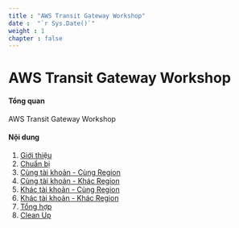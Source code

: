 ```yaml
---
title : "AWS Transit Gateway Workshop"
date :  "`r Sys.Date()`" 
weight : 1 
chapter : false
---
```


# AWS Transit Gateway Workshop

#### Tổng quan
<!-- TODO: Introduction -->
AWS Transit Gateway Workshop

#### Nội dung

1. [Giới thiệu](1-introduction/)
2. [Chuẩn bị](2-preparation/)
3. [Cùng tài khoản - Cùng Region](3-single-account-single-region/)
4. [Cùng tài khoản - Khác Region](4-single-account-cross-region/)
5. [Khác tài khoản - Cùng Region](5-cross-account-single-region/)
6. [Khác tài khoản - Khác Region](6-cross-account-cross-region/)
7. [Tổng hợp](7-key-takeaways)
8. [Clean Up](8-cleanup/)